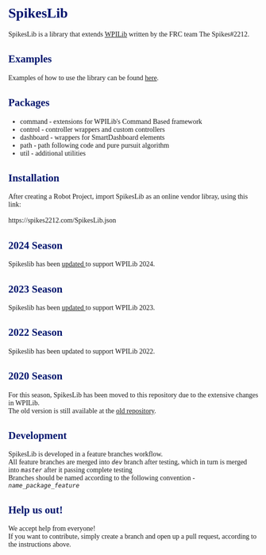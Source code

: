 <body style="font-family: Calibri">
<h1 style="color: #00156E">SpikesLib</h1>
SpikesLib is a library that extends <a href="https://github.com/wpilibsuite/allwpilib">WPILib</a> written by the FRC team The
Spikes#2212.

<h2 style="color: #00156E;">Examples</h2>
Examples of how to use the library can be
found <a href = "https://github.com/Spikes-2212-Programming-Guild/SpikesLib2-Examples">here</a>.

<h2 style="color: #00156E;">Packages</h2>

- command - extensions for WPILib's Command Based framework
- control - controller wrappers and custom controllers
- dashboard - wrappers for SmartDashboard elements
- path - path following code and pure pursuit algorithm
- util - additional utilities

<h2 style="color: #00156E;">Installation</h2>
After creating a Robot Project, import SpikesLib as an online vendor libray, using this link: <br> <br>
https://spikes2212.com/SpikesLib.json

<h2 style="color: #00156E;">2024 Season</h2>

Spikeslib has been <a href = "https://github.com/Spikes-2212-Programming-Guild/SpikesLib2/compare/v3.2.1...v5.0.0-beta">
updated </a> to support WPILib 2024.

<h2 style="color: #00156E;">2023 Season</h2>

Spikeslib has been <a href = "https://github.com/Spikes-2212-Programming-Guild/SpikesLib2/compare/v2.0.0...v3.0.0">
updated </a> to support WPILib 2023.

<h2 style="color: #00156E;">2022 Season</h2>

Spikeslib has been updated to support WPILib 2022.

<h2 style="color: #00156E;" >2020 Season</h2>

For this season, SpikesLib has been moved to this repository due to the extensive changes in WPILib. <br>
The old version is still available at the [old repository](https://github.com/Spikes-2212-Programming-Guild/SpikesLib).

<h2 style="color: #00156E;">Development</h2>
SpikesLib is developed in a feature branches workflow. <br>
All feature branches are merged into <code><i>dev</i></code> branch after testing, which in turn is merged into
<code><i>master</i></code> after it passing complete testing <br>
Branches should be named according to the following convention - <code><i>name_package_feature</i></code>

<h2 style="color: #00156E;">Help us out!</h2>
We accept help from everyone! <br>
If you want to contribute, simply create a branch and open up a pull request, according to the instructions above.

</body>
